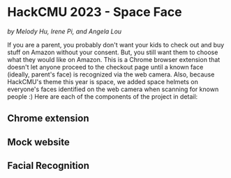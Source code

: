 # HackCMU 2023 - Space Face
*by Melody Hu, Irene Pi, and Angela Lou*

If you are a parent, you probably don't want your kids to check out and buy stuff on Amazon without your consent. But, you still want them to choose what they would like on Amazon. This is a Chrome browser extension that doesn't let anyone proceed to the checkout page until a known face (ideally, parent's face) is recognized via the web camera. Also, because HackCMU's theme this year is space, we added space helmets on everyone's faces identified on the web camera when scanning for known people :) Here are each of the components of the project in detail:

## Chrome extension

## Mock website

## Facial Recognition
